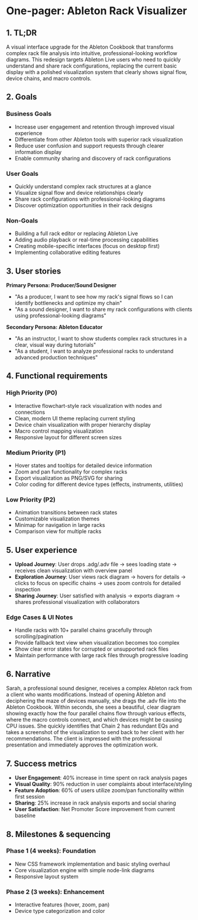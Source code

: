# One-pager: Ableton Rack Visualizer

## 1. TL;DR
A visual interface upgrade for the Ableton Cookbook that transforms complex rack file analysis into intuitive, professional-looking workflow diagrams. This redesign targets Ableton Live users who need to quickly understand and share rack configurations, replacing the current basic display with a polished visualization system that clearly shows signal flow, device chains, and macro controls.

## 2. Goals
### Business Goals
* Increase user engagement and retention through improved visual experience
* Differentiate from other Ableton tools with superior rack visualization
* Reduce user confusion and support requests through clearer information display
* Enable community sharing and discovery of rack configurations

### User Goals  
* Quickly understand complex rack structures at a glance
* Visualize signal flow and device relationships clearly
* Share rack configurations with professional-looking diagrams
* Discover optimization opportunities in their rack designs

### Non-Goals
* Building a full rack editor or replacing Ableton Live
* Adding audio playback or real-time processing capabilities
* Creating mobile-specific interfaces (focus on desktop first)
* Implementing collaborative editing features

## 3. User stories
**Primary Persona: Producer/Sound Designer**
* "As a producer, I want to see how my rack's signal flows so I can identify bottlenecks and optimize my chain"
* "As a sound designer, I want to share my rack configurations with clients using professional-looking diagrams"

**Secondary Persona: Ableton Educator**  
* "As an instructor, I want to show students complex rack structures in a clear, visual way during tutorials"
* "As a student, I want to analyze professional racks to understand advanced production techniques"

## 4. Functional requirements
### High Priority (P0)
* Interactive flowchart-style rack visualization with nodes and connections
* Clean, modern UI theme replacing current styling
* Device chain visualization with proper hierarchy display
* Macro control mapping visualization
* Responsive layout for different screen sizes

### Medium Priority (P1)
* Hover states and tooltips for detailed device information  
* Zoom and pan functionality for complex racks
* Export visualization as PNG/SVG for sharing
* Color coding for different device types (effects, instruments, utilities)

### Low Priority (P2)
* Animation transitions between rack states
* Customizable visualization themes
* Minimap for navigation in large racks
* Comparison view for multiple racks

## 5. User experience
* **Upload Journey**: User drops .adg/.adv file → sees loading state → receives clean visualization with overview panel
* **Exploration Journey**: User views rack diagram → hovers for details → clicks to focus on specific chains → uses zoom controls for detailed inspection
* **Sharing Journey**: User satisfied with analysis → exports diagram → shares professional visualization with collaborators

### Edge Cases & UI Notes
* Handle racks with 10+ parallel chains gracefully through scrolling/pagination
* Provide fallback text view when visualization becomes too complex
* Show clear error states for corrupted or unsupported rack files
* Maintain performance with large rack files through progressive loading

## 6. Narrative
Sarah, a professional sound designer, receives a complex Ableton rack from a client who wants modifications. Instead of opening Ableton and deciphering the maze of devices manually, she drags the .adv file into the Ableton Cookbook. Within seconds, she sees a beautiful, clear diagram showing exactly how the four parallel chains flow through various effects, where the macro controls connect, and which devices might be causing CPU issues. She quickly identifies that Chain 2 has redundant EQs and takes a screenshot of the visualization to send back to her client with her recommendations. The client is impressed with the professional presentation and immediately approves the optimization work.

## 7. Success metrics
* **User Engagement**: 40% increase in time spent on rack analysis pages
* **Visual Quality**: 90% reduction in user complaints about interface/styling
* **Feature Adoption**: 60% of users utilize zoom/pan functionality within first session
* **Sharing**: 25% increase in rack analysis exports and social sharing
* **User Satisfaction**: Net Promoter Score improvement from current baseline

## 8. Milestones & sequencing
### Phase 1 (4 weeks): Foundation
* New CSS framework implementation and basic styling overhaul
* Core visualization engine with simple node-link diagrams
* Responsive layout system

### Phase 2 (3 weeks): Enhancement  
* Interactive features (hover, zoom, pan)
* Device type categorization and color 